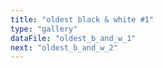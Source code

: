 ```yaml
---
title: "oldest black & white #1"
type: "gallery"
dataFile: "oldest_b_and_w_1"
next: "oldest_b_and_w_2"
---
```

